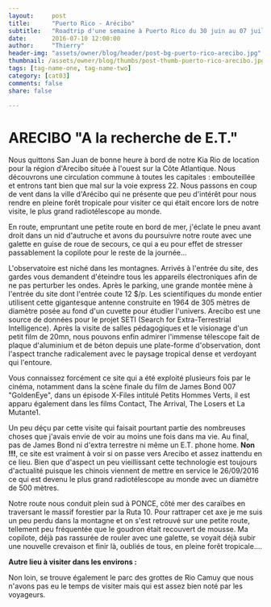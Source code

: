 ```yaml
---
layout:     post
title:      "Puerto Rico - Arécibo"
subtitle:   "Roadtrip d'une semaine à Puerto Rico du 30 juin au 07 juillet 2016"
date:       2016-07-10 12:00:00
author:     "Thierry"
header-img: "assets/owner/blog/header/post-bg-puerto-rico-arecibo.jpg"
thumbnail: /assets/owner/blog/thumbs/post-thumb-puerto-rico-arecibo.jpg
tags: [tag-name-one, tag-name-two]
category: [cat03]
comments: false
share: false

---
```



# ARECIBO "A la recherche de E.T."

Nous quittons San Juan de bonne heure à bord de notre Kia Rio de location pour la région d'Arecibo située à l'ouest sur la Côte Atlantique. Nous découvrons une circulation commune à toutes les capitales : embouteillée et entrons tant bien que mal sur la voie express 22. Nous passons en coup de vent dans la ville d'Arécibo qui ne présente que peu d'intérêt pour nous rendre en pleine forêt tropicale pour visiter ce qui était encore lors de notre visite, le plus grand radiotélescope au monde.  

En route, empruntant une petite route en bord de mer, j'éclate le pneu avant droit dans un nid d'autruche et avons du poursuivre notre route avec une galette en guise de roue de secours, ce qui a eu pour effet de stresser passablement la copilote pour le reste de la journée…  

L'observatoire est niché dans les montagnes. Arrivés à l'entrée du site, des gardes vous demandent d'éteindre tous les appareils électroniques afin de ne pas perturber les ondes. Après le parking, une grande montée mène à l'entrée du site dont l'entrée coute 12 $/p. Les scientifiques du monde entier utilisent cette gigantesque antenne construite en 1964 de 305 mètres de diamètre posée au fond d'un cuvette pour étudier l'univers. Arecibo est une source de données pour le projet SETI (Search for Extra-Terrestrial Intelligence). Après la visite de salles pédagogiques et le visionage d'un petit film de 20mn, nous pouvons enfin admirer l'immense télescope fait de plaque d'aluminium et de béton depuis une plate-forme d'observation, dont l'aspect tranche radicalement avec le paysage tropical dense et verdoyant qui l'entoure.  

Vous connaissez forcément ce site qui a été exploité plusieurs fois par le cinéma, notamment dans la scène finale du film de James Bond 007 "GoldenEye", dans un épisode X-Files intitulé Petits Hommes Verts, il est apparu également dans les films Contact, The Arrival, The Losers et La Mutante1.  

Un peu déçu par cette visite qui faisait pourtant partie des nombreuses choses que j'avais envie de voir au moins une fois dans ma vie. Au final, pas de James Bond ni d'extra terrestre ni même un E.T. phone home. **Non !!!**, ce site est vraiment à voir si on passe vers Arecibo et assez inattendu en ce lieu. Bien que d'aspect un peu vieillissant cette technologie est toujours d'actualité puisque les chinois viennent de mettre en service le 26/09/2016 ce qui est devenu le plus grand radiotélescope au monde avec un diamètre de 500 mètres.  
 
Notre route nous conduit plein sud à PONCE, côté mer des caraïbes en traversant le massif forestier par la Ruta 10. Pour rattraper cet axe je me suis un peu perdu dans la montagne et on s'est retrouvé sur une petite route, tellement peu fréquentée que le goudron était recouvert de mousse. Ma copilote, déjà pas rassurée de rouler avec une galette, se voyait déjà subir une nouvelle crevaison et finir là, oubliés de tous, en pleine forêt tropicale….  


**Autre lieu à visiter dans les environs :** 

Non loin, se trouve également le parc des grottes de Rio Camuy que nous n'avons pas eu le temps de visiter mais qui est assez bien noté par les voyageurs.

